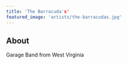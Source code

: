 ```yaml
---
title: 'The Barracuda's'
featured_image: 'artists/the-barracudas.jpg'
---
```


## About

Garage Band from West Virginia
